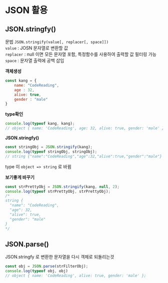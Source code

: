 # JSON 활용

## JSON.stringfy()

문법 `JSON.stringify(value[, replacer[, space]])`  
`value` : JOSN 문자열로 변환할 값  
`replacer` : null 이면 모든 문자열 포함, 특정함수를 사용하여 출력할 값 필터링 가능  
`space` : 문자열 출력에 공백 삽입

**객체생성**

```javascript
const kang = {
    name: "CodeReading",
    age : 32,
    alive: true,
    gender : "male"
}
```

**type확인**
```javascript
console.log(typeof kang, kang); 
// object { name: 'CodeReading', age: 32, alive: true, gender: 'male' }
```

**JSON.stringfy()**
```javascript
const stringObj = JSON.stringify(kang);
console.log(typeof stringObj, stringObj);
// string {"name":"CodeReading","age":32,"alive":true,"gender":"male"}
```

type 이 `object => string` 로 바뀜

**보기좋게 바꾸기**
```javascript
const strPrettyObj = JSON.stringify(kang, null, 2);
console.log(typeof strPrettyObj, strPrettyObj);
/*
string {
  "name": "CodeReading",
  "age": 32,
  "alive": true,
  "gender": "male"
}
*/
```

## JSON.parse()

JSON.stringfy 로 변환한 문자열을 다시 객체로 되돌리는것

```javascript
const obj = JSON.parse(strFilterObj);
console.log(typeof obj, obj)
// object { name: 'CodeReading', alive: true, gender: 'male' };
```
